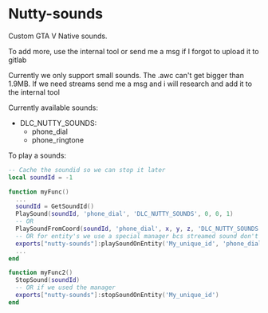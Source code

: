 # Nutty-sounds
Custom GTA V Native sounds.

To add more, use the internal tool or send me a msg if I forgot to upload it to gitlab

Currently we only support small sounds. The .awc can't get bigger than 1.9MB.
If we need streams send me a msg and i will research and add it to the internal tool

Currently available sounds:
- DLC_NUTTY_SOUNDS:
  - phone_dial
  - phone_ringtone

To play a sounds:
```lua
-- Cache the soundid so we can stop it later
local soundId = -1

function myFunc()
  ...
  soundId = GetSoundId()
  PlaySound(soundId, 'phone_dial', 'DLC_NUTTY_SOUNDS', 0, 0, 1)
  -- OR
  PlaySoundFromCoord(soundId, 'phone_dial', x, y, z, 'DLC_NUTTY_SOUNDS', 1, 5.0, 0)
  -- OR for entity's we use a special manager bcs streamed sound don't like to be networked on players bcs of onesync infinity & the entitie ids not being the same
  exports["nutty-sounds"]:playSoundOnEntity('My_unique_id', 'phone_dial', 'DLC_NUTTY_SOUNDS', entity)
  ...
end

function myFunc2()
  StopSound(soundId)
  -- OR if we used the manager
  exports["nutty-sounds"]:stopSoundOnEntity('My_unique_id')
end
```